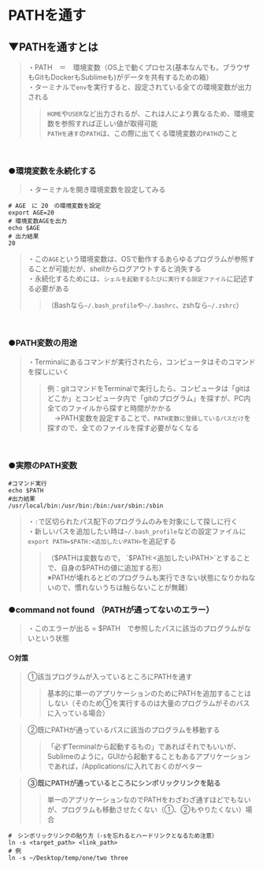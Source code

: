 # PATHを通す

## ▼PATHを通すとは
>・PATH　＝　環境変数（OS上で動くプロセス(基本なんでも，ブラウザもGitもDockerもSublimeも)がデータを共有するための箱）<br>
>・ターミナルで`env`を実行すると、設定されている全ての環境変数が出力される<br>
>>`HOME`や`USER`など出力されるが、これは人により異なるため、環境変数を参照すれば正しい値が取得可能<br>
>>`PATHを通す`の`PATH`は、この際に出てくる環境変数の`PATH`のこと<br>
<br>

### ●環境変数を永続化する
>・ターミナルを開き環境変数を設定してみる<br>
```shell
# AGE　に 20　の環境変数を設定
export AGE=20
# 環境変数AGEを出力
echo $AGE 
# 出力結果
20
```

>・この`AGE`という環境変数は、OSで動作するあらゆるプログラムが参照することが可能だが、shellからログアウトすると消失する<br>
>・永続化するためには、`シェルを起動するたびに実行する設定ファイル`に記述する必要がある<br>
>>（Bashなら`~/.bash_profile`や`~/.bashrc`、zshなら`~/.zshrc`）<br>
<br>


### ●PATH変数の用途
>・Terminalにあるコマンドが実行されたら，コンピュータはそのコマンドを探しにいく<br>
>>例：gitコマンドをTerminalで実行したら、コンピュータは「gitはどこか」とコンピュータ内で「gitのプログラム」を探すが、PC内全てのファイルから探すと時間がかかる<br>
>>　→PATH変数を設定することで、`PATH変数に登録しているパスだけ`を探すので、全てのファイルを探す必要がなくなる<br>
<br>

### ●実際のPATH変数
```shell
#コマンド実行
echo $PATH
#出力結果
/usr/local/bin:/usr/bin:/bin:/usr/sbin:/sbin
```
>・`:`で区切られたパス配下のプログラムのみを対象にして探しに行く<br>
>・新しいパスを追加したい時は`~/.bash_profile`などの設定ファイルに`export PATH=$PATH:<追加したいPATH>`を追記する<br>
>>（$PATHは変数なので， `$PATH:<追加したいPATH>`とすることで、自身の$PATHの値に追加する形）<br>
>>※PATHが壊れるとどのプログラムも実行できない状態になりかねないので、慣れないうちは触らないことが無難）<br>

### ●command not found （PATHが通ってないのエラー）
>・このエラーが出る = $PATH　で参照したパスに該当のプログラムがないという状態<br>

#### ○対策
>①該当プログラムが入っているところにPATHを通す<br>
>>基本的に単一のアプリケーションのためにPATHを追加することはしない（そのため①を実行するのは大量のプログラムがそのパスに入っている場合）<br>

>②既にPATHが通っているパスに該当のプログラムを移動する<br>
>>「必ずTerminalから起動するもの」であればそれでもいいが、Sublimeのように，GUIから起動することもあるアプリケーションであれば，/Applications/に入れておくのがベター<br>

>**③既にPATHが通っているところにシンボリックリンクを貼る**<br>
>>単一のアプリケーションなのでPATHをわざわざ通すほどでもないが、プログラムも移動させたくない（①、②もやりたくない）場合<br>

```shell
#　シンボリックリンクの貼り方（-sを忘れるとハードリンクとなるため注意）
ln -s <target_path> <link_path>
# 例
ln -s ~/Desktop/temp/one/two three
```



